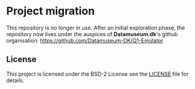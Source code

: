 # Project migration

This repository is no longer in use. After an initial exploration
phase, the repository now lives under the auspices of **Datamuseum.dk**'s
github organisation: https://github.com/Datamuseum-DK/Q1-Emulator


## License
This project is licensed under the BSD-2 License see the [LICENSE](LICENSE) file for details.
